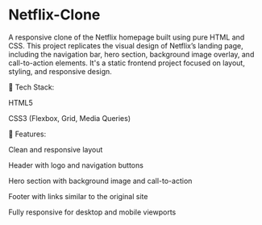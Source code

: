 # Netflix-Clone
A responsive clone of the Netflix homepage built using pure HTML and CSS. This project replicates the visual design of Netflix’s landing page, including the navigation bar, hero section, background image overlay, and call-to-action elements. It's a static frontend project focused on layout, styling, and responsive design.

🔧 Tech Stack:

HTML5

CSS3 (Flexbox, Grid, Media Queries)

📱 Features:

Clean and responsive layout

Header with logo and navigation buttons

Hero section with background image and call-to-action

Footer with links similar to the original site

Fully responsive for desktop and mobile viewports
